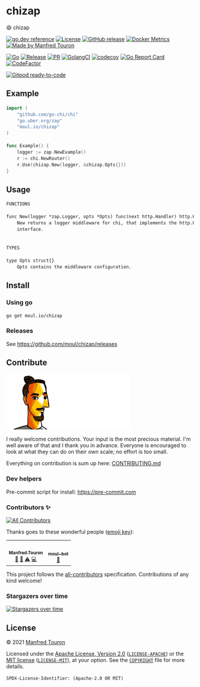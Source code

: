 # chizap

:smile: chizap

[![go.dev reference](https://img.shields.io/badge/go.dev-reference-007d9c?logo=go&logoColor=white)](https://pkg.go.dev/moul.io/chizap)
[![License](https://img.shields.io/badge/license-Apache--2.0%20%2F%20MIT-%2397ca00.svg)](https://github.com/moul/chizap/blob/main/COPYRIGHT)
[![GitHub release](https://img.shields.io/github/release/moul/chizap.svg)](https://github.com/moul/chizap/releases)
[![Docker Metrics](https://images.microbadger.com/badges/image/moul/chizap.svg)](https://microbadger.com/images/moul/chizap)
[![Made by Manfred Touron](https://img.shields.io/badge/made%20by-Manfred%20Touron-blue.svg?style=flat)](https://manfred.life/)

[![Go](https://github.com/moul/chizap/workflows/Go/badge.svg)](https://github.com/moul/chizap/actions?query=workflow%3AGo)
[![Release](https://github.com/moul/chizap/workflows/Release/badge.svg)](https://github.com/moul/chizap/actions?query=workflow%3ARelease)
[![PR](https://github.com/moul/chizap/workflows/PR/badge.svg)](https://github.com/moul/chizap/actions?query=workflow%3APR)
[![GolangCI](https://golangci.com/badges/github.com/moul/chizap.svg)](https://golangci.com/r/github.com/moul/chizap)
[![codecov](https://codecov.io/gh/moul/chizap/branch/main/graph/badge.svg)](https://codecov.io/gh/moul/chizap)
[![Go Report Card](https://goreportcard.com/badge/moul.io/chizap)](https://goreportcard.com/report/moul.io/chizap)
[![CodeFactor](https://www.codefactor.io/repository/github/moul/chizap/badge)](https://www.codefactor.io/repository/github/moul/chizap)

[![Gitpod ready-to-code](https://img.shields.io/badge/Gitpod-ready--to--code-blue?logo=gitpod)](https://gitpod.io/#https://github.com/moul/chizap)

## Example

[embedmd]:# (example_test.go /import\ / $)
```go
import (
	"github.com/go-chi/chi"
	"go.uber.org/zap"
	"moul.io/chizap"
)

func Example() {
	logger := zap.NewExample()
	r := chi.NewRouter()
	r.Use(chizap.New(logger, &chizap.Opts{}))
}
```

## Usage

[embedmd]:# (.tmp/godoc.txt txt /FUNCTIONS/ $)
```txt
FUNCTIONS

func New(logger *zap.Logger, opts *Opts) func(next http.Handler) http.Handler
    New returns a logger middleware for chi, that implements the http.Handler
    interface.


TYPES

type Opts struct{}
    Opts contains the middleware configuration.

```

## Install

### Using go

```sh
go get moul.io/chizap
```

### Releases

See https://github.com/moul/chizap/releases

## Contribute

![Contribute <3](https://raw.githubusercontent.com/moul/moul/main/contribute.gif)

I really welcome contributions.
Your input is the most precious material.
I'm well aware of that and I thank you in advance.
Everyone is encouraged to look at what they can do on their own scale;
no effort is too small.

Everything on contribution is sum up here: [CONTRIBUTING.md](./.github/CONTRIBUTING.md)

### Dev helpers

Pre-commit script for install: https://pre-commit.com

### Contributors ✨

<!-- ALL-CONTRIBUTORS-BADGE:START - Do not remove or modify this section -->
[![All Contributors](https://img.shields.io/badge/all_contributors-2-orange.svg)](#contributors)
<!-- ALL-CONTRIBUTORS-BADGE:END -->

Thanks goes to these wonderful people ([emoji key](https://allcontributors.org/docs/en/emoji-key)):

<!-- ALL-CONTRIBUTORS-LIST:START - Do not remove or modify this section -->
<!-- prettier-ignore-start -->
<!-- markdownlint-disable -->
<table>
  <tr>
    <td align="center"><a href="http://manfred.life"><img src="https://avatars1.githubusercontent.com/u/94029?v=4" width="100px;" alt=""/><br /><sub><b>Manfred Touron</b></sub></a><br /><a href="#maintenance-moul" title="Maintenance">🚧</a> <a href="https://github.com/moul/chizap/commits?author=moul" title="Documentation">📖</a> <a href="https://github.com/moul/chizap/commits?author=moul" title="Tests">⚠️</a> <a href="https://github.com/moul/chizap/commits?author=moul" title="Code">💻</a></td>
    <td align="center"><a href="https://manfred.life/moul-bot"><img src="https://avatars1.githubusercontent.com/u/41326314?v=4" width="100px;" alt=""/><br /><sub><b>moul-bot</b></sub></a><br /><a href="#maintenance-moul-bot" title="Maintenance">🚧</a></td>
  </tr>
</table>

<!-- markdownlint-enable -->
<!-- prettier-ignore-end -->
<!-- ALL-CONTRIBUTORS-LIST:END -->

This project follows the [all-contributors](https://github.com/all-contributors/all-contributors)
specification. Contributions of any kind welcome!

### Stargazers over time

[![Stargazers over time](https://starchart.cc/moul/chizap.svg)](https://starchart.cc/moul/chizap)

## License

© 2021   [Manfred Touron](https://manfred.life)

Licensed under the [Apache License, Version 2.0](https://www.apache.org/licenses/LICENSE-2.0)
([`LICENSE-APACHE`](LICENSE-APACHE)) or the [MIT license](https://opensource.org/licenses/MIT)
([`LICENSE-MIT`](LICENSE-MIT)), at your option.
See the [`COPYRIGHT`](COPYRIGHT) file for more details.

`SPDX-License-Identifier: (Apache-2.0 OR MIT)`
